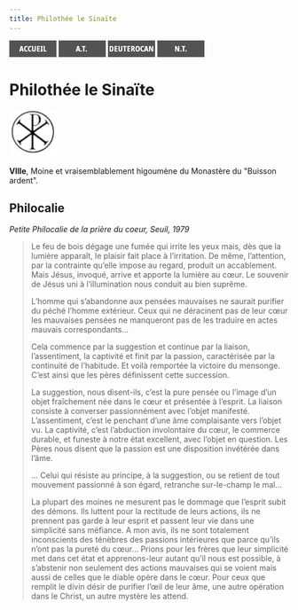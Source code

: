 ```yaml
---
title: Philothée le Sinaïte
---
```

[<img src="/images/accueil.png">](/)
[<img src="/images/ancientestament.png">](/pages/ancientestament.html)
[<img src="/images/deuterocanoniques.png">](/pages/deuterocanoniques.html)
[<img src="/images/nouveautestament.png">](/pages/nouveautestament.html)

# Philothée le Sinaïte

[<img src="/images/nopicture.png">](https://www.idref.fr/189295449)

**VIIIe**, Moine et vraisemblablement higoumène du Monastère du "Buisson ardent".


## Philocalie <a name="philocalie"></a>
*Petite Philocalie de la prière du coeur, Seuil, 1979*

>Le feu de bois dégage une fumée qui irrite les yeux mais, dès que la lumière apparaît, le plaisir fait place à l’irritation. De même, l’attention, par la contrainte qu’elle impose au regard, produit un accablement. Mais Jésus, invoqué, arrive et apporte la lumière au cœur. Le souvenir de Jésus uni à l’illumination nous conduit au bien suprême.
>
>L’homme qui s’abandonne aux pensées mauvaises ne saurait purifier du péché l’homme extérieur. Ceux qui ne déracinent pas de leur cœur les mauvaises pensées ne manqueront pas de les traduire en actes mauvais correspondants…
>
>Cela commence par la suggestion et continue par la liaison, l’assentiment, la captivité et finit par la passion, caractérisée par la continuité de l’habitude. Et voilà remportée la victoire du mensonge. C’est ainsi que les pères définissent cette succession.
>
>La suggestion, nous disent-ils, c’est la pure pensée ou l’image d’un objet fraîchement née dans le cœur et présentée à l’esprit. La liaison consiste à converser passionnément avec l’objet manifesté. L’assentiment, c’est le penchant d’une âme complaisante vers l’objet vu. La captivité, c’est l’abduction involontaire du cœur, le commerce durable, et funeste à notre état excellent, avec l’objet en question. Les Pères nous disent que la passion est une disposition invétérée dans l’âme.
>
>… Celui qui résiste au principe, à la suggestion, ou se retient de tout mouvement passionné à son égard, retranche sur-le-champ le mal…
>
>La plupart des moines ne mesurent pas le dommage que l’esprit subit des démons. Ils luttent pour la rectitude de leurs actions, ils ne prennent pas garde à leur esprit et passent leur vie dans une simplicité sans méfiance. A mon avis, ils ne sont totalement inconscients des ténèbres des passions intérieures que parce qu’ils n’ont pas la pureté du cœur… Prions pour les frères que leur simplicité met dans cet état et apprenons-leur autant qu’il nous est possible, à s’abstenir non seulement des actions mauvaises qui se voient mais aussi de celles que le diable opère dans le cœur. Pour ceux que remplit le divin désir de purifier l’œil de leur âme, une autre opération dans le Christ, un autre mystère les attend.